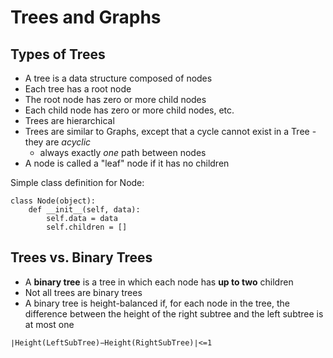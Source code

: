# Trees and Graphs

## Types of Trees
* A tree is a data structure composed of nodes
* Each tree has a root node
* The root node has zero or more child nodes
* Each child node has zero or more child nodes, etc.
* Trees are hierarchical
* Trees are similar to Graphs, except that a cycle cannot exist in a Tree - they are *acyclic*
	* always exactly *one* path between nodes
* A node is called a "leaf" node if it has no children

Simple class definition for Node:

```python3
class Node(object):
    def __init__(self, data):
        self.data = data
        self.children = []
```

## Trees vs. Binary Trees
* A **binary tree** is a tree in which each node has **up to two** children
* Not all trees are binary trees
* A binary tree is height-balanced if, for each node in the tree, the difference between the height of the right subtree and the left subtree is at most one

```
∣Height(LeftSubTree)−Height(RightSubTree)∣<=1
```

